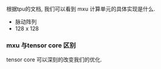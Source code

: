 根据tpu的文档, 我们可以看到 mxu 计算单元的具体实现是什么.
- 脉动阵列
- 128 x 128

### mxu 与tensor core 区别

tensor core 可以深刻的改变我们的优化.
